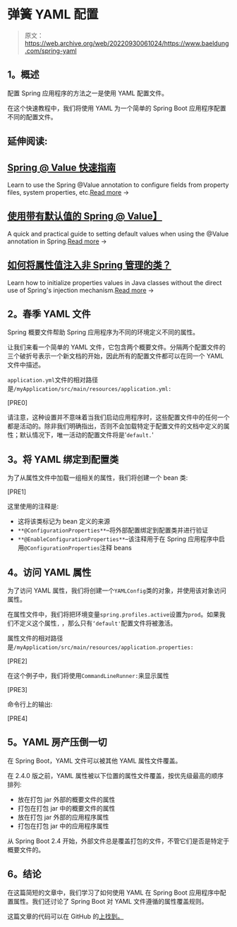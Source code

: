 # 弹簧 YAML 配置

> 原文：<https://web.archive.org/web/20220930061024/https://www.baeldung.com/spring-yaml>

## **1。概述**

配置 Spring 应用程序的方法之一是使用 YAML 配置文件。

在这个快速教程中，我们将使用 YAML 为一个简单的 Spring Boot 应用程序配置不同的配置文件。

## 延伸阅读:

## [Spring @ Value 快速指南](/web/20220829110104/https://www.baeldung.com/spring-value-annotation)

Learn to use the Spring @Value annotation to configure fields from property files, system properties, etc.[Read more](/web/20220829110104/https://www.baeldung.com/spring-value-annotation) →

## [使用带有默认值的 Spring @ Value】](/web/20220829110104/https://www.baeldung.com/spring-value-defaults)

A quick and practical guide to setting default values when using the @Value annotation in Spring.[Read more](/web/20220829110104/https://www.baeldung.com/spring-value-defaults) →

## [如何将属性值注入非 Spring 管理的类？](/web/20220829110104/https://www.baeldung.com/inject-properties-value-non-spring-class)

Learn how to initialize properties values in Java classes without the direct use of Spring's injection mechanism.[Read more](/web/20220829110104/https://www.baeldung.com/inject-properties-value-non-spring-class) →

## **2。春季 YAML 文件**

Spring 概要文件帮助 Spring 应用程序为不同的环境定义不同的属性。

让我们来看一个简单的 YAML 文件，它包含两个概要文件。分隔两个配置文件的三个破折号表示一个新文档的开始，因此所有的配置文件都可以在同一个 YAML 文件中描述。

`application.yml`文件的相对路径是`/myApplication/src/main/resources/application.yml:`

[PRE0]

请注意，这种设置并不意味着当我们启动应用程序时，这些配置文件中的任何一个都是活动的。除非我们明确指出，否则不会加载特定于配置文件的文档中定义的属性；默认情况下，唯一活动的配置文件将是'`default.`'

## **3。将 YAML 绑定到配置类**

为了从属性文件中加载一组相关的属性，我们将创建一个 bean 类:

[PRE1]

这里使用的注释是:

*   这将该类标记为 bean 定义的来源
*   `**@ConfigurationProperties**`–将外部配置绑定到配置类并进行验证
*   `**@EnableConfigurationProperties**`–该注释用于在 Spring 应用程序中启用`@ConfigurationProperties`注释 beans

## **4。访问 YAML 属性**

为了访问 YAML 属性，我们将创建一个`YAMLConfig`类的对象，并使用该对象访问属性。

在属性文件中，我们将把环境变量`spring.profiles.active`设置为`prod`。如果我们不定义这个属性`,` ，那么只有`‘default'`配置文件将被激活。

属性文件的相对路径是`/myApplication/src/main/resources/application.properties:`

[PRE2]

在这个例子中，我们将使用`CommandLineRunner:`来显示属性

[PRE3]

命令行上的输出:

[PRE4]

## **5。YAML 房产压倒一切**

在 Spring Boot，YAML 文件可以被其他 YAML 属性文件覆盖。

在 2.4.0 版之前，YAML 属性被以下位置的属性文件覆盖，按优先级最高的顺序排列:

*   放在打包 jar 外部的概要文件的属性
*   打包在打包 jar 中的概要文件的属性
*   放在打包 jar 外部的应用程序属性
*   打包在打包 jar 中的应用程序属性

从 Spring Boot 2.4 开始，外部文件总是覆盖打包的文件，不管它们是否是特定于概要文件的。

## **6。结论**

在这篇简短的文章中，我们学习了如何使用 YAML 在 Spring Boot 应用程序中配置属性。我们还讨论了 Spring Boot 对 YAML 文件遵循的属性覆盖规则。

这篇文章的代码可以在 GitHub 的[上找到。](https://web.archive.org/web/20220829110104/https://github.com/eugenp/tutorials/tree/master/spring-boot-modules/spring-boot-properties)